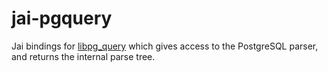 # jai-pgquery

Jai bindings for [libpg_query](https://github.com/pganalyze/libpg_query) which gives access to the PostgreSQL parser, and returns the internal parse tree.
